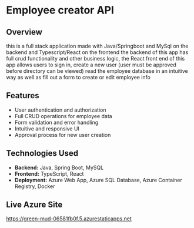 # Employee creator API

## Overview

this is a full stack application made with Java/Springboot and MySql on the backend and Typescript/React on the frontend
the backend of this app has full crud functionality and other business logic, the React front end of
this app allows users to sign in, create a new user (user must be approved before directory can be viewed) read the employee database in an intuitive way as well as fill out a form to create or edit employee info

## Features

- User authentication and authorization
- Full CRUD operations for employee data
- Form validation and error handling
- Intuitive and responsive UI
- Approval process for new user creation

## Technologies Used

- **Backend:** Java, Spring Boot, MySQL
- **Frontend:** TypeScript, React
- **Deployment:** Azure Web App, Azure SQL Database, Azure Container Registry, Docker

## Live Azure Site

https://green-mud-06581fb0f.5.azurestaticapps.net
